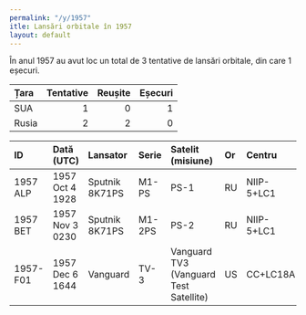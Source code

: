 ```yaml
---
permalink: "/y/1957"
itle: Lansări orbitale în 1957
layout: default
---
```


În anul 1957 au avut loc un total de 3 tentative de lansări orbitale, din care 1 eșecuri.


| Țara   |   Tentative |   Reușite |   Eșecuri |
|:-------|------------:|----------:|----------:|
| SUA    |           1 |         0 |         1 |
| Rusia  |           2 |         2 |         0 |


| ID       | Dată (UTC)       | Lansator       | Serie   | Satelit (misiune)                      | Or   | Centru     | R   |
|:---------|:-----------------|:---------------|:--------|:---------------------------------------|:-----|:-----------|:----|
| 1957 ALP | 1957 Oct  4 1928 | Sputnik 8K71PS | M1-PS   | PS-1                                   | RU   | NIIP-5+LC1 | S   |
| 1957 BET | 1957 Nov  3 0230 | Sputnik 8K71PS | M1-2PS  | PS-2                                   | RU   | NIIP-5+LC1 | S   |
| 1957-F01 | 1957 Dec  6 1644 | Vanguard       | TV-3    | Vanguard TV3 (Vanguard Test Satellite) | US   | CC+LC18A   | F   |


